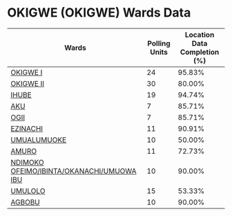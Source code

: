 
# OKIGWE  (OKIGWE) Wards Data

| Wards | Polling Units | Location Data Completion (%) |
| ---- | ----- | ------- |
| [OKIGWE I](./wards/3559-okigwe-i) | 24 | 95.83% |
| [OKIGWE II](./wards/3560-okigwe-ii) | 30 | 80.00% |
| [IHUBE](./wards/3561-ihube) | 19 | 94.74% |
| [AKU](./wards/3562-aku) | 7 | 85.71% |
| [OGII](./wards/3563-ogii) | 7 | 85.71% |
| [EZINACHI](./wards/3564-ezinachi) | 11 | 90.91% |
| [UMUALUMUOKE](./wards/3565-umualumuoke) | 10 | 50.00% |
| [AMURO](./wards/3566-amuro) | 11 | 72.73% |
| [NDIMOKO OFEIMO/IBINTA/OKANACHI/UMUOWA IBU](./wards/3567-ndimoko-ofeimo/ibinta/okanachi/umuowa-ibu) | 10 | 90.00% |
| [UMULOLO](./wards/3568-umulolo) | 15 | 53.33% |
| [AGBOBU](./wards/3569-agbobu) | 10 | 90.00% |




